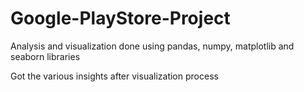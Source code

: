 # Google-PlayStore-Project
Analysis and visualization done using pandas, numpy, matplotlib and seaborn libraries

Got the various insights after visualization process
